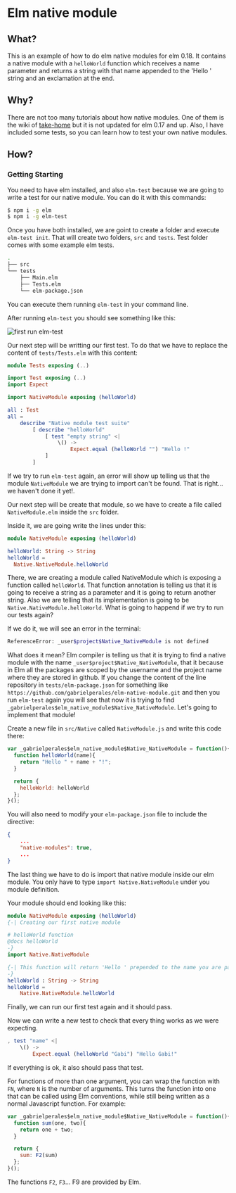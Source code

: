 # Elm native module

## What?

This is an example of how to do elm native modules for elm 0.18. It
contains a native module with a `helloWorld` function which receives a
name parameter and returns a string with that name appended to the 'Hello ' string
and an exclamation at the end.

## Why?

There are not too many tutorials about how native modules. One of them
is the wiki of
[take-home](https://github.com/eeue56/take-home/wiki/Writing-your-first-Elm-Native-module) but it is not updated for elm 0.17 and up.
Also, I have included some tests, so you can learn how to test your own native modules.

## How?

### Getting Starting

You need to have elm installed, and also `elm-test` because we are going
to write a test for our native module. You can do it with this commands:

```bash
$ npm i -g elm
$ npm i -g elm-test
```

Once you have both installed, we are goint to create a folder and
execute `elm-test init`. That will create two folders, `src` and
`tests`. Test folder comes with some example elm tests.

```bash
.
├── src
└── tests
    ├── Main.elm
    ├── Tests.elm
    └── elm-package.json
```

You can execute
them running `elm-test` in your command line.

After running `elm-test` you should see something like this:

![first run elm-test](.images/elm-test.png)

Our next step will be writting our first test. To do that we have to
replace the content of `tests/Tests.elm` with this content:

```elm
module Tests exposing (..)

import Test exposing (..)
import Expect

import NativeModule exposing (helloWorld)

all : Test
all =
    describe "Native module test suite"
        [ describe "helloWorld"
            [ test "empty string" <|
                \() ->
                    Expect.equal (helloWorld "") "Hello !"
            ]
        ]
```

If we try to run `elm-test` again, an error will show up telling us that
the module `NativeModule` we are trying to import can't be found. That
is right... we haven't done it yet!.

Our next step will be create that module, so we have to create a file
called `NativeModule.elm` inside the `src` folder.

Inside it, we are going write the lines under this:

```elm
module NativeModule exposing (helloWorld)

helloWorld: String -> String
helloWorld =
  Native.NativeModule.helloWorld
```

There, we are creating a module called NativeModule which is exposing a
function called `helloWorld`. That function annotation is telling us
that it is going to receive a string as a parameter and it is going to
return another string. Also we are telling that its implementation is
going to be `Native.NativeModule.helloWorld`. What is going to happend
if we try to run our tests again?

If we do it, we will see an error in the terminal:
```bash
ReferenceError: _user$project$Native_NativeModule is not defined
```

What does it mean? Elm compiler is telling us that it is trying to find
a native module with the name `_user$project$Native_NativeModule`, that
it because in Elm all the packages are scoped by the username and the
project name where they are stored in github. If you change the content
of the line repository in `tests/elm-package.json` for something like
`https://github.com/gabrielperales/elm-native-module.git` and then you
run `elm-test` again you will see that now it is trying to find
`_gabrielperales$elm_native_module$Native_NativeModule`. Let's going to
implement that module!

Create a new file in `src/Native` called `NativeModule.js` and write
this code there:

```javascript
var _gabrielperales$elm_native_module$Native_NativeModule = function(){
  function helloWorld(name){
    return "Hello " + name + "!";
  }

  return {
    helloWorld: helloWorld
  };
}();
```

You will also need to modify your ``elm-package.json`` file to include the
directive:

```json
{
    ...
    "native-modules": true,
    ...
}
```

The last thing we have to do is import that native module inside our elm
module. You only have to type `import Native.NativeModule` under
you module definition.

Your module should end looking like this:

```elm
module NativeModule exposing (helloWorld)
{-| Creating our first native module

# helloWorld function
@docs helloWorld
-}
import Native.NativeModule

{-| This function will return 'Hello ' prepended to the name you are passing to it
-}
helloWorld : String -> String
helloWorld =
    Native.NativeModule.helloWorld
```

Finally, we can run our first test again and it should pass.

Now we can write a new test to check that every thing works as we were expecting.

```elm
, test "name" <|
    \() ->
        Expect.equal (helloWorld "Gabi") "Hello Gabi!"
```

If everything is ok, it also should pass that test.

For functions of more than one argument, you can wrap the function with `FN`,
where `N` is the number of arguments. This turns the function into one that can
be called using Elm conventions, while still being written as a normal
Javascript function. For example:


```javascript
var _gabrielperales$elm_native_module$Native_NativeModule = function(){
  function sum(one, two){
    return one + two;
  }

  return {
    sum: F2(sum)
  };
}();
```

The functions `F2`, `F3`... F9 are provided by Elm.
